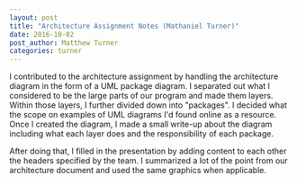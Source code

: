 ```yaml
---
layout: post
title: "Architecture Assignment Notes (Mathaniel Turner)"
date: 2016-10-02
post_author: Matthew Turner
categories: turner
---
```


I contributed to the architecture assignment by handling the architecture diagram in the form of a UML package diagram.  I separated out what I considered to be the large parts of our program and made them layers.  Within those layers, I further divided down into "packages".  I decided what the scope on examples of UML diagrams I'd found online as a resource.  Once I created the diagram, I made a small write-up about the diagram including what each layer does and the responsibility of each package.

After doing that, I filled in the presentation by adding content to each other the headers specified by the team.  I summarized a lot of the point from our architecture document and used the same graphics when applicable.
